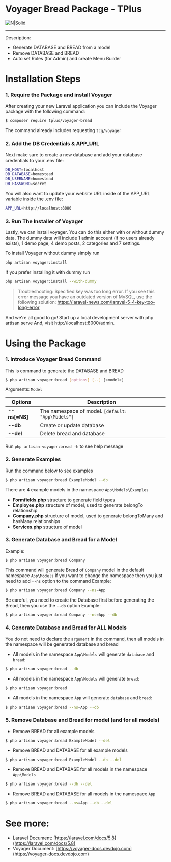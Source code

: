 # Voyager Bread Package - TPlus
[![N|Solid](http://bit.ly/2Uh06oP)](https://facebook.com/lnht2101)

--------

Description: 
- Generate DATABASE and BREAD from a model
- Remove DATABASE and BREAD
- Auto set Roles (for Admin) and create Menu Builder

# Installation Steps
### 1. Require the Package and install Voyager
After creating your new Laravel application you can include the Voyager package with the following command:
```sh
$ composer require tplus/voyager-bread
```
The command already includes requesting ```tcg/voyager```
### 2. Add the DB Credentials & APP_URL
Next make sure to create a new database and add your database credentials to your .env file:
```sh
DB_HOST=localhost
DB_DATABASE=homestead
DB_USERNAME=homestead
DB_PASSWORD=secret
```
You will also want to update your website URL inside of the APP_URL variable inside the .env file:
```sh
APP_URL=http://localhost:8000
```
### 3. Run The Installer of Voyager
Lastly, we can install voyager. You can do this either with or without dummy data. The dummy data will include 1 admin account (if no users already exists), 1 demo page, 4 demo posts, 2 categories and 7 settings.

To install Voyager without dummy simply run
```sh
php artisan voyager:install
```
If you prefer installing it with dummy run
```sh
php artisan voyager:install --with-dummy
```
> Troubleshooting: Specified key was too long error. If you see this error message you have an outdated version of MySQL, use the following solution: https://laravel-news.com/laravel-5-4-key-too-long-error

And we're all good to go!
Start up a local development server with php artisan serve And, visit http://localhost:8000/admin.

# Using the Package
### 1. Introduce Voyager Bread Command
This is command to generate the DATABASE and BREAD
```sh
$ php artisan voyager:bread [options] [--] [<model>]
```
Arguments: ```Model```


| Options | Description |
| ------ | ------ |
| **--ns[=NS]** | The namespace of model. ```[default: "App\Models"]``` |
| **--db** | Create or update database |
| **--del** | Delete bread and database |


Run ```php artisan voyager:bread -h``` to see help message
### 2. Generate Examples 
Run the command below to see examples
```sh
$ php artisan voyager:bread ExampleModel --db
```
There are 4 example models in the namespace ```App\Models\Examples```

- **Formfields.php** structure to generate field types
- **Employee.php** structure of model, used to generate belongTo relationship
- **Company.php** structure of model, used to generate belongToMany and hasMany relationships
- **Services.php** structure of model

### 3. Generate Database and Bread for a Model
Example:
```sh
$ php artisan voyager:bread Company
```
This command will generate Bread of ```Company``` model in the default namespace ```App\Models```
If you want to change the namespace then you just need to add ```--ns``` option to the command
Example:
```sh
$ php artisan voyager:bread Company --ns=App
```
Be careful, you need to create the Database first before generating the Bread, then you use the ```--db``` option
Example:
```sh
$ php artisan voyager:bread Company --ns=App --db
```
### 4. Generate Database and Bread for ALL Models
You do not need to declare the ```argument``` in the command, then all models in the namespace will be generated database and bread

- All models in the namespace ```App\Models```  will generate ```database``` and ```bread```:
```sh
$ php artisan voyager:bread --db
```
- All models in the namespace ```App\Models```  will generate ```bread```:
```sh
$ php artisan voyager:bread
```
- All models in the namespace ```App```  will generate ```database``` and ```bread```:
```sh
$ php artisan voyager:bread --ns=App --db
```

### 5. Remove Database and Bread for model (and for all models)

- Remove BREAD for all example models 
```sh
$ php artisan voyager:bread ExampleModel --del
```
- Remove BREAD and DATABASE for all example models 
```sh
$ php artisan voyager:bread ExampleModel --db --del
```
- Remove BREAD and DATABASE for all models in the namespace ```App\Models``` 
```sh
$ php artisan voyager:bread --db --del
```
- Remove BREAD and DATABASE for all models in the namespace ```App``` 
```sh
$ php artisan voyager:bread --ns=App --db --del
```

# See more:
- Laravel Document: [https://laravel.com/docs/5.8](https://laravel.com/docs/5.8)
- Voyager Document: [https://voyager-docs.devdojo.com](https://voyager-docs.devdojo.com)
